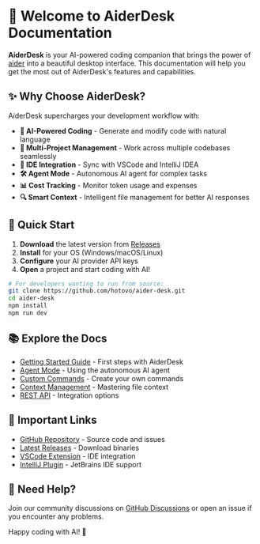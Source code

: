 # 👋 Welcome to AiderDesk Documentation

**AiderDesk** is your AI-powered coding companion that brings the power of [aider](https://aider.chat) into a beautiful desktop interface. This documentation will help you get the most out of AiderDesk's features and capabilities.

## ✨ Why Choose AiderDesk?

AiderDesk supercharges your development workflow with:

* **🤖 AI-Powered Coding** - Generate and modify code with natural language
* **📂 Multi-Project Management** - Work across multiple codebases seamlessly  
* **🔌 IDE Integration** - Sync with VSCode and IntelliJ IDEA
* **🛠️ Agent Mode** - Autonomous AI agent for complex tasks
* **📊 Cost Tracking** - Monitor token usage and expenses
* **🔍 Smart Context** - Intelligent file management for better AI responses

## 🚀 Quick Start

1. **Download** the latest version from [Releases](https://github.com/hotovo/aider-desk/releases)
2. **Install** for your OS (Windows/macOS/Linux)
3. **Configure** your AI provider API keys
4. **Open** a project and start coding with AI!

```bash
# For developers wanting to run from source:
git clone https://github.com/hotovo/aider-desk.git
cd aider-desk
npm install
npm run dev
```

## 📚 Explore the Docs

- [Getting Started Guide](/docs/intro) - First steps with AiderDesk
- [Agent Mode](/docs/agent-mode) - Using the autonomous AI agent  
- [Custom Commands](/docs/custom-commands) - Create your own commands
- [Context Management](/docs/context) - Mastering file context
- [REST API](/docs/api) - Integration options

## 🔗 Important Links

* [GitHub Repository](https://github.com/hotovo/aider-desk) - Source code and issues
* [Latest Releases](https://github.com/hotovo/aider-desk/releases) - Download binaries
* [VSCode Extension](https://marketplace.visualstudio.com/items?itemName=hotovo-sk.aider-desk-connector) - IDE integration
* [IntelliJ Plugin](https://plugins.jetbrains.com/plugin/26313-aiderdesk-connector) - JetBrains IDE support

## 💬 Need Help?

Join our community discussions on [GitHub Discussions](https://github.com/hotovo/aider-desk/discussions) or open an issue if you encounter any problems.

Happy coding with AI! 🎉
